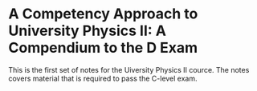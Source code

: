 # A Competency Approach to University Physics II: A Compendium to the D Exam

This is the first set of notes for the Uiversity Physics II cource. The notes
covers material that is required to pass the C-level exam.

